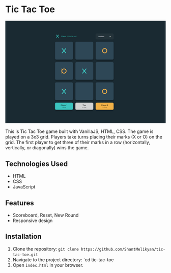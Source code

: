 # Tic Tac Toe
![alt text](https://github.com/ShantMelikyan/tic-tac-toe/blob/main/tic-tac-toe.PNG?raw=true) 

This is Tic Tac Toe game built with VanillaJS, HTML, CSS. The game is played on a 3x3 grid. Players take turns placing their marks (X or O) on the grid. 
The first player to get three of their marks in a row (horizontally, vertically, or diagonally) wins the game.

## Technologies Used

- HTML
- CSS
- JavaScript

## Features

- Scoreboard, Reset, New Round
- Responsive design

## Installation

1. Clone the repository: `git clone https://github.com/ShantMelikyan/tic-tac-toe.git`
2. Navigate to the project directory: `cd tic-tac-toe
3. Open `index.html` in your browser.
